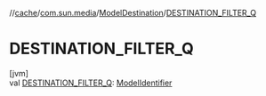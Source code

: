//[cache](../../../index.md)/[com.sun.media](../index.md)/[ModelDestination](index.md)/[DESTINATION_FILTER_Q](-d-e-s-t-i-n-a-t-i-o-n_-f-i-l-t-e-r_-q.md)

# DESTINATION_FILTER_Q

[jvm]\
val [DESTINATION_FILTER_Q](-d-e-s-t-i-n-a-t-i-o-n_-f-i-l-t-e-r_-q.md): [ModelIdentifier](../-model-identifier/index.md)
